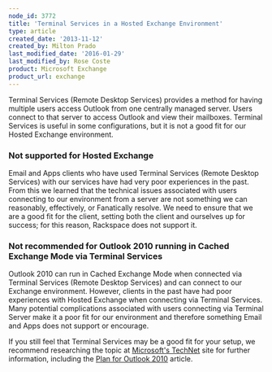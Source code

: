 ```yaml
---
node_id: 3772
title: 'Terminal Services in a Hosted Exchange Environment'
type: article
created_date: '2013-11-12'
created_by: Milton Prado
last_modified_date: '2016-01-29'
last_modified_by: Rose Coste
product: Microsoft Exchange
product_url: exchange
---
```


Terminal Services (Remote Desktop Services) provides a method for having
multiple users access Outlook from one centrally managed server.
Users connect to that server to access Outlook and view their mailboxes.
Terminal Services is useful in some configurations, but
it is not a good fit for our
Hosted Exchange environment.

### Not supported for Hosted Exchange

Email and Apps clients who have used Terminal Services (Remote Desktop
Services) with our services have had very poor experiences in the past.
From this we learned that the technical issues associated with
users connecting to our environment from a server are not something we
can reasonably, effectively, or Fanatically resolve. We need to ensure that
we are a good fit for the client, setting both the client and ourselves
up for success; for this reason, Rackspace does not support it.

### Not recommended for Outlook 2010 running in Cached Exchange Mode via Terminal Services

Outlook 2010 can run in Cached Exchange Mode when connected via
Terminal Services (Remote Desktop Services) and can connect to our
Exchange environment. However, clients in the past have had
poor experiences with Hosted Exchange when connecting via Terminal
Services. Many potential complications associated with users
connecting via Terminal Server make it a poor fit for our
environment and therefore something Email and Apps does not support or
encourage.

If you still feel that Terminal Services may be a good fit for your setup,
we recommend researching the topic at [Microsoft's
TechNet](http://technet.microsoft.com/en-us/default.aspx) site for
further information, including the
[Plan for Outlook 2010](http://technet.microsoft.com/en-us/library/ff394406.aspx)
article.
